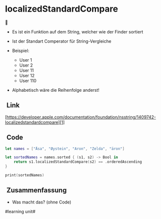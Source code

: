 # localizedStandardCompare
🎱

- Es ist ein Funktion auf dem String, welcher wie der Finder sortiert
- Ist der Standart Comperator für String-Vergleiche
- Beispiel:

	- User 1
	- User 2
	- User 11
	- User 12
	- User 110

- Alphabetisch wäre die Reihenfolge anderst!



##  Link

[https://developer.apple.com/documentation/foundation/nsstring/1409742-localizedstandardcompare][1]

##  Code

```swift
let names = ["Åsa", "Øystein", "Aron", "Zelda", "äron"]

let sortedNames = names.sorted { (s1, s2) -> Bool in
    return s1.localizedStandardCompare(s2) == .orderedAscending
}

print(sortedNames)
```

##  Zusammenfassung
- Was macht das? (ohne Code)

[1]:	https://developer.apple.com/documentation/foundation/nsstring/1409742-localizedstandardcompare

#learning unit#